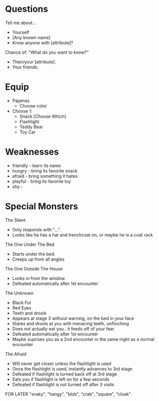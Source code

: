 # Questions
Tell me about...
- Yourself
- [Any known name]
- Know anyone with [attribute]?

Chance of: "What do you want to know?"
- Their/your [attribute].
- Your friends.

# Equip
- Pajamas
    - Choose color
- Choose 1:
    - Snack [Choose Which]
    - Flashlight
    - Teddy Bear
    - Toy Car

# Weaknesses
- friendly - learn its name
- hungry - bring its favorite snack
- afraid - bring something it hates
- playful - bring its favorite toy
- shy - 

# Special Monsters
The Silent
- Only responds with "...".
- Looks like he has a hat and trenchcoat on, or maybe he is a coat rack

The One Under The Bed
- Starts under the bed.
- Creeps up from all angles

The One Outside The House
- Looks in from the window.
- Defeated automatically after 1st encounter

The Unknown
- Black Fur
- Red Eyes
- Teeth and drools
- Appears at stage 3 without warning, on the bed in your face
- Stares and drools at you with menacing teeth, unflinching
- Does not actually eat you.. it feeds off of your fear
- Defeated automatically after 1st encounter
- Maybe suprises you as a 2nd encounter in the same night as a normal encounter

The Afraid
- Will never get closer unless the flashlight is used
- Once the flashlight is used, instantly advances to 3rd stage
- Defeated if flashlight is turned back off at 3rd stage
- Eats you if flashlight is left on for a few seconds
- Defeated if flashlight is not turned off after 3 visits


FOR LATER
"snaky",
"hangy",
"blob",
"crab",
"square",
"cloak"
